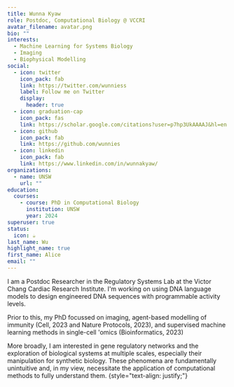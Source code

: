```yaml
---
title: Wunna Kyaw
role: Postdoc, Computational Biology @ VCCRI
avatar_filename: avatar.png
bio: ""
interests:
  - Machine Learning for Systems Biology
  - Imaging
  - Biophysical Modelling
social:
  - icon: twitter
    icon_pack: fab
    link: https://twitter.com/wunniess
    label: Follow me on Twitter
    display:
      header: true
  - icon: graduation-cap
    icon_pack: fas
    link: https://scholar.google.com/citations?user=p7hp3UkAAAAJ&hl=en
  - icon: github
    icon_pack: fab
    link: https://github.com/wunnies
  - icon: linkedin
    icon_pack: fab
    link: https://www.linkedin.com/in/wunnakyaw/
organizations:
  - name: UNSW
    url: ""
education:
  courses:
    - course: PhD in Computational Biology
      institution: UNSW
      year: 2024
superuser: true
status:
  icon: ☕️
last_name: Wu
highlight_name: true
first_name: Alice
email: ""
---
```

I am a Postdoc Researcher in the Regulatory Systems Lab at the Victor Chang Cardiac Research Institute. I'm working on using DNA language models to design engineered DNA sequences with programmable activity levels.

Prior to this, my PhD focussed on imaging, agent-based modelling of immunity (Cell, 2023 and Nature Protocols, 2023), and supervised machine learning methods in single-cell 'omics (Bioinformatics, 2023)

More broadly, I am interested in gene regulatory networks and the exploration of biological systems at multiple scales, especially their manipulation for synthetic biology. These phenomena are fundamentally unintuitive and, in my view, necessitate the application of computational methods to fully understand them.
{style="text-align: justify;"}
